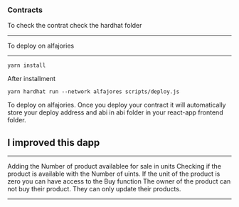 

### Contracts
To check the contrat check the hardhat folder

***
To deploy on alfajories 
***
```
yarn install
```
After installment 

```
yarn hardhat run --network alfajores scripts/deploy.js
```
To deploy on alfajories. Once you deploy your contract it will automatically store your deploy address and abi in abi folder in your react-app frontend folder.

## I improved this dapp 
***
Adding the Number of product availablee for sale in units
Checking if the product is available with the Number of uints. 
If the unit of the product is zero you can have access to the Buy function
The owner of the product can not buy their product. They can only update their products.
***